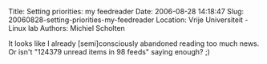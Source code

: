 Title: Setting priorities: my feedreader
Date: 2006-08-28 14:18:47
Slug: 20060828-setting-priorities-my-feedreader
Location: Vrije Universiteit - Linux lab
Authors: Michiel Scholten

<p>It looks like I already [semi]consciously abandoned reading too much news. Or isn't "124379 unread items in 98 feeds" saying enough? ;)</p>